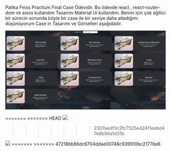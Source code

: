 Patika Fmss Practium Final Case Ödevidir. 
Bu ödevde react , react-router-dom ve axios kullandım 
Tasarımı Material Ui kullandım. 
Benim için çok eğitici bir sürecin sonunda böyle bir case ile bir seviye daha atladığımı düşünüyorum 
Case in Tasarımı ve Görselleri aşağıdadır.

<img src="./src/1.png"/>

=======
<<<<<<< HEAD
<img src="C:\Users\ckart\OneDrive\Masaüstü\1.png" width="auto">
>>>>>>> 2307aedf3c2fc7525e42411eebd47e8b94a1d31b
<img src="C:\Users\ckart\OneDrive\Masaüstü\2.png" width="auto">
=======
>>>>>>> 47218bb86dc6704ddae00748c939910bc21776e6
